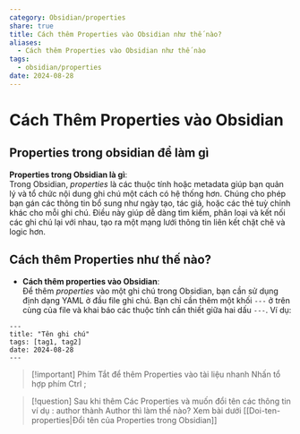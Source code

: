 ```yaml
---
category: Obsidian/properties
share: true
title: Cách thêm Properties vào Obsidian như thế nào?
aliases:
  - Cách thêm Properties vào Obsidian như thế nào
tags:
  - obsidian/properties
date: 2024-08-28
---
```

# Cách Thêm Properties vào Obsidian
## Properties trong obsidian để làm gì
**Properties trong Obsidian là gì**:  
    Trong Obsidian, _properties_ là các thuộc tính hoặc metadata giúp bạn quản lý và tổ chức nội dung ghi chú một cách có hệ thống hơn. Chúng cho phép bạn gán các thông tin bổ sung như ngày tạo, tác giả, hoặc các thẻ tuỳ chỉnh khác cho mỗi ghi chú. Điều này giúp dễ dàng tìm kiếm, phân loại và kết nối các ghi chú lại với nhau, tạo ra một mạng lưới thông tin liên kết chặt chẽ và logic hơn.


## Cách thêm Properties như thế nào?

- **Cách thêm properties vào Obsidian**:  
    Để thêm _properties_ vào một ghi chú trong Obsidian, bạn cần sử dụng định dạng YAML ở đầu file ghi chú. Bạn chỉ cần thêm một khối `---` ở trên cùng của file và khai báo các thuộc tính cần thiết giữa hai dấu `---`. Ví dụ:
```
---
title: "Tên ghi chú"
tags: [tag1, tag2]
date: 2024-08-28
---

```
> [!important] Phím Tắt để thêm Properties vào tài liệu nhanh 
> Nhấn tổ hợp phím Ctrl ; 

> [!question] Sau khi thêm Các Properties và muốn đổi tên các thông tin ví dụ : author thành Author thì làm thế nào? Xem bài dưới
> [[Doi-ten-properties|Đổi tên của Properties trong Obsidian]]